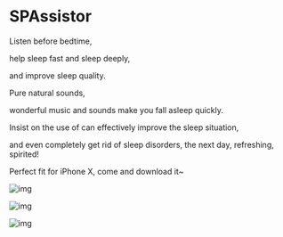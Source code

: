 # SPAssistor

Listen before bedtime, 

help sleep fast and sleep deeply, 

and improve sleep quality. 

Pure natural sounds, 

wonderful music and sounds make you fall asleep quickly. 

Insist on the use of can effectively improve the sleep situation, 

and even completely get rid of sleep disorders, the next day, refreshing, spirited!

Perfect fit for iPhone X, come and download it~

![img](https://is1-ssl.mzstatic.com/image/thumb/Purple128/v4/86/b9/8e/86b98efe-c2e8-98c4-218e-357e47e33367/pr_source.png/0x0ss.jpg)

![img](https://is1-ssl.mzstatic.com/image/thumb/Purple118/v4/b1/07/72/b1077215-7c55-131d-0123-56f89a491d59/pr_source.png/0x0ss.jpg)

![img](https://is1-ssl.mzstatic.com/image/thumb/Purple128/v4/54/91/de/5491def5-e532-83a2-505e-11104cf49869/pr_source.png/0x0ss.jpg)
